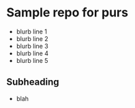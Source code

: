# Sample repo for purs

- blurb line 1
- blurb line 2
- blurb line 3
- blurb line 4
- blurb line 5


## Subheading

- blah
